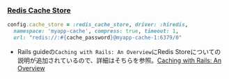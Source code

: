 ### [Redis Cache Store](https://github.com/rails/rails/commit/9f8ec3535247ac41a9c92e84ddc7a3b771bc318b)

```ruby
config.cache_store = :redis_cache_store, driver: :hiredis,
  namespace: 'myapp-cache', compress: true, timeout: 1,
  url: "redis://:#{cache_password}@myapp-cache-1:6379/0"
```

* Rails guideの`Caching with Rails: An Overview`にRedis Storeについての説明が追加されているので、詳細はそちらを参照。[Caching with Rails: An Overview](http://edgeguides.rubyonrails.org/caching_with_rails.html#activesupport-cache-rediscachestore)

